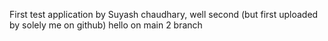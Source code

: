 First test application by Suyash chaudhary, well second (but first uploaded by solely me on github)
hello on main 2 branch
